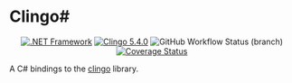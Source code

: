 # Clingo#

<p align="center">  <a href="https://dotnet.microsoft.com/download/dotnet-framework/net48" target="_blank"><img alt=".NET Framework" src="https://img.shields.io/badge/.NET%20Framework-v4.8-7014e8"></a> <a href="https://github.com/potassco/clingo" target="_blank"><img alt="Clingo 5.4.0" src="https://img.shields.io/badge/Clingo-5.4.0-blue"></a> <img alt="GitHub Workflow Status (branch)" src="https://img.shields.io/github/workflow/status/nekerafa/ClingoSharp/ClingoSharp Workflow/develop"> <a href='https://coveralls.io/github/NEKERAFA/ClingoSharp?branch=master'><img src='https://coveralls.io/repos/github/NEKERAFA/ClingoSharp/badge.svg?branch=master' alt='Coverage Status' /></a> </p>

A C# bindings to the [clingo](https://github.com/potassco/clingo) library.
